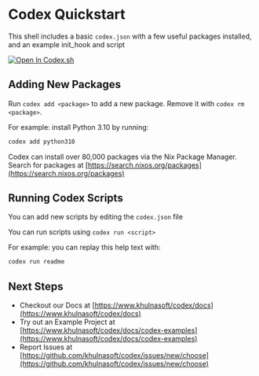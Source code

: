 # Codex Quickstart

This shell includes a basic `codex.json` with a few useful packages installed, and an example init_hook and script

[![Open In Codex.sh](https://www.khulnasoft/img/codex/open-in-codex.svg)](https://codex.sh/github.com/khulnasoft/codex-examples?folder=tutorial)

## Adding New Packages

Run `codex add <package>` to add a new package. Remove it with `codex rm <package>`.

For example: install Python 3.10 by running:

```bash
codex add python310
```

Codex can install over 80,000 packages via the Nix Package Manager. Search for packages at [https://search.nixos.org/packages](https://search.nixos.org/packages)

## Running Codex Scripts

You can add new scripts by editing the `codex.json` file

You can run scripts using `codex run <script>`

For example: you can replay this help text with:

```bash
codex run readme
```

## Next Steps

* Checkout our Docs at [https://www.khulnasoft/codex/docs](https://www.khulnasoft/codex/docs)
* Try out an Example Project at [https://www.khulnasoft/codex/docs/codex-examples](https://www.khulnasoft/codex/docs/codex-examples)
* Report Issues at [https://github.com/khulnasoft/codex/issues/new/choose](https://github.com/khulnasoft/codex/issues/new/choose)
